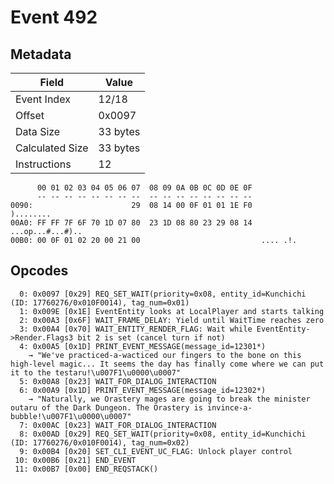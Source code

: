 # Event 492

## Metadata

| Field           | Value    |
|-----------------|----------|
| Event Index     | 12/18    |
| Offset          | 0x0097   |
| Data Size       | 33 bytes |
| Calculated Size | 33 bytes |
| Instructions    | 12       |

```
      00 01 02 03 04 05 06 07  08 09 0A 0B 0C 0D 0E 0F
      -- -- -- -- -- -- -- --  -- -- -- -- -- -- -- --
0090:                      29  08 14 00 0F 01 01 1E F0         )........
00A0: FF FF 7F 6F 70 1D 07 80  23 1D 08 80 23 29 08 14  ...op...#...#)..
00B0: 00 0F 01 02 20 00 21 00                           .... .!.        
```

## Opcodes

```
  0: 0x0097 [0x29] REQ_SET_WAIT(priority=0x08, entity_id=Kunchichi (ID: 17760276/0x010F0014), tag_num=0x01)
  1: 0x009E [0x1E] EventEntity looks at LocalPlayer and starts talking
  2: 0x00A3 [0x6F] WAIT_FRAME_DELAY: Yield until WaitTime reaches zero
  3: 0x00A4 [0x70] WAIT_ENTITY_RENDER_FLAG: Wait while EventEntity->Render.Flags3 bit 2 is set (cancel turn if not)
  4: 0x00A5 [0x1D] PRINT_EVENT_MESSAGE(message_id=12301*)
    → "We've practiced-a-wacticed our fingers to the bone on this high-level magic... It seems the day has finally come where we can put it to the testaru!\u007F1\u0000\u0007"
  5: 0x00A8 [0x23] WAIT_FOR_DIALOG_INTERACTION
  6: 0x00A9 [0x1D] PRINT_EVENT_MESSAGE(message_id=12302*)
    → "Naturally, we Orastery mages are going to break the minister outaru of the Dark Dungeon. The Orastery is invince-a-bubble!\u007F1\u0000\u0007"
  7: 0x00AC [0x23] WAIT_FOR_DIALOG_INTERACTION
  8: 0x00AD [0x29] REQ_SET_WAIT(priority=0x08, entity_id=Kunchichi (ID: 17760276/0x010F0014), tag_num=0x02)
  9: 0x00B4 [0x20] SET_CLI_EVENT_UC_FLAG: Unlock player control
 10: 0x00B6 [0x21] END_EVENT
 11: 0x00B7 [0x00] END_REQSTACK()
```
